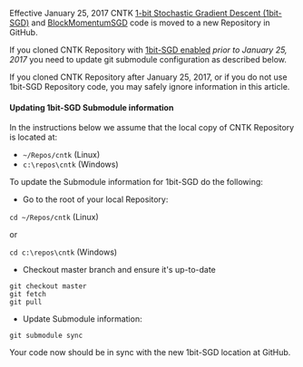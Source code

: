 Effective January 25, 2017 CNTK [1-bit Stochastic Gradient Descent (1bit-SGD)](./Enabling-1bit-SGD) and [BlockMomentumSGD](./Multiple-GPUs-and-machines#22-block-momentum-sgd) code is moved to a new Repository in GitHub.

If you cloned CNTK Repository with [1bit-SGD enabled](./Enabling-1bit-SGD) *prior to January 25, 2017* you need to update git submodule configuration as described below.

If you cloned CNTK Repository after January 25, 2017, or if you do not use 1bit-SGD Repository code, you may safely ignore information in this article.

#### Updating 1bit-SGD Submodule information

In the instructions below we assume that the local copy of CNTK Repository is located at:

* `~/Repos/cntk` (Linux)
* `c:\repos\cntk` (Windows)

To update the Submodule information for 1bit-SGD do the following:

* Go to the root of your local Repository:

```cd ~/Repos/cntk``` (Linux)

or

```cd c:\repos\cntk``` (Windows)

* Checkout master branch and ensure it's up-to-date
```
git checkout master
git fetch
git pull
```

* Update Submodule information:

```git submodule sync```

Your code now should be in sync with the new 1bit-SGD location at GitHub.